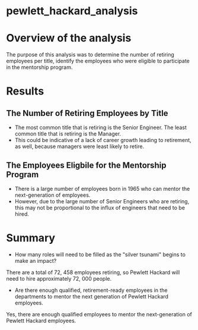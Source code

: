 # pewlett_hackard_analysis

# Overview of the analysis

The purpose of this analysis was to determine the number of retiring employees per title, identify the employees who were eligible to participate in the mentorship program. 


# Results


## The Number of Retiring Employees by Title
* The most common title that is retiring is the Senior Engineer. The least common title that is retiring is the Manager. 
* This could be indicative of a lack of career growth leading to retirement, as well, because managers were least likely to retire. 


## The Employees Eligbile for the Mentorship Program
* There is a large number of employees born in 1965 who can mentor the next-generation of employees. 
* However, due to the large number of Senior Engineers who are retiring, this may not be proportional to the influx of engineers that need to be hired. 


# Summary
* How many roles will need to be filled as the "silver tsunami" begins to make an impact?
 
There are a total of 72, 458 employees retiring, so Pewlett Hackard will need to hire approximately 72, 000 people. 
* Are there enough qualified, retirement-ready employees in the departments to mentor the next generation of Pewlett Hackard employees.

Yes, there are enough qualified employees to mentor the next-generation of Pewlett Hackard employees. 
